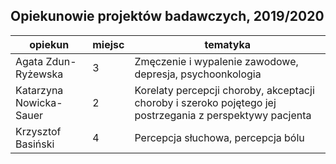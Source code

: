 ## Opiekunowie projektów badawczych, 2019/2020

| opiekun | miejsc | tematyka |
|---|---|---|
| Agata Zdun-Ryżewska | 3 | Zmęczenie i wypalenie zawodowe, depresja, psychoonkologia |
| Katarzyna Nowicka-Sauer | 2 | Korelaty percepcji choroby, akceptacji choroby i szeroko pojętego jej postrzegania z perspektywy pacjenta |
| Krzysztof Basiński | 4 | Percepcja słuchowa, percepcja bólu |
